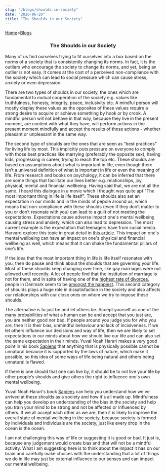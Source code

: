 ```yaml
---
slug: "/blogs/shoulds-in-society"
date: "2020-06-20"
title: "The Shoulds in our Society"
---
```


[Home](/)>[Blogs](/blogs)

### <p align="center">The Shoulds in our Society</p>

Many of us find ourselves trying to fit ourselves into a box based on the norms of a society that is consistently changing its norms. In fact, it is the outliers who encourage the society to change its norms, and yet, being an outlier is not easy. It comes at the cost of a perceived non-compliance with the society which can lead to social pressure which can cause stress, anxiety or even depression.

There are two types of shoulds in our society, the ones which are fundamental to mutual cooperation of the society e.g. values like truthfulness, honesty, integrity, peace, inclusivity etc. A mindful person will mostly display these values as the opposites of these values require a strong desire to acquire or achieve something by hook or by crook. A mindful person will not behave in that way, because they live in the present moment, are content with what they have, will perform actions in the present moment mindfully and accept the results of those actions - whether pleasant or unpleasant in the same way. 

The second type of shoulds are the ones that are seen as “best practices” for living life by most. This implicitly puts pressure on everyone to comply with those best practices like marrying (preferably the opposite sex), having kids, progressing in career, trying to reach the top etc. These shoulds are based on assumptions about what is important in life, even though there isn’t a universal definition of what is important in life or even the meaning of life. From research and books on psychology, it can be inferred that there are some things that facilitate our lives better e.g. relationships, joy, physical, mental and financial wellbeing. Having said that, we are not all the same. I heard this dialogue in a movie which I thought was quite apt "The most important thing in life is life itself". These shoulds also set an expectation in our minds and in the minds of pepole around us, which means that non-compliance with these shoulds (even if they don’t matter to you or don’t resonate with you) can lead to a guilt of not meeting the expectations. Expectations cause adverse impact one's mental wellbeing causing stress and anxiety, which can also lead to depression. The most current example is the expectation that teenagers have from social media. Harvard explore this topic in great detail in [this article](https://www.gse.harvard.edu/news/uk/17/12/social-media-and-teen-anxiety). This impact on one's mental wellbeing can have an impact on one's physical and financial wellbeing as well, which means that it can shake the fundamental pillars of one’s life. 

If the idea that the most important thing in life is life itself resonates with you, then do pause and think about the shoulds that are governing your life. Most of these shoulds keep changing over time, like gay marriages were not allowed until recently. A lot of people find that the institution of marriage is not for them, and in spite of having one of the [highest rate of divorces](https://www.dst.dk/en/Statistik/emner/befolkning-og-valg/vielser-og-skilsmisser/skilsmisser), people in Denmark seem to be [amongst the happiest](https://denmark.dk/people-and-culture/happiness). This second category of shoulds plays a huge role in dissatisfaction in the society and also affects our relationships with our close ones on whom we try to impose these shoulds. 
	
The alternative is to just be and let others be. Accept yourself as one of the many probabilities of what a human can be and accept that you just are, you are neither good nor bad. If people around you judge you for who you are, then it is their bias, unmindful behaviour and lack of incisiveness. If we let others influence our decisions and way of life, then we are likely to set expectations in our minds about how we should live our life and can also set the same expectation in their minds. Yuval Noah Harari makes a very good point in his book [Sapiens](https://www.goodreads.com/book/show/23692271-sapiens) that anything that is physically possible cannot be unnatural because it is supported by the laws of nature, which make it possible, so this idea of some ways of life being natural and others being unnatural is flawed.   

If there is one should that one can live by, it should be to not live your life by other people’s shoulds and give others the right to influence one's own mental wellbeing. 

Yuval Noah Harari's book [Sapiens](https://www.goodreads.com/book/show/23692271-sapiens) can help you understand how we've arrived at these shoulds as a society and how it's all made up. Mindfulness can help you develop an understanding of the bias in the society and help you train your mind to be strong and not be affected or influenced by others. If we all accept each other as we are, then it is likely to improve the overall state of mental wellbeing in the society, because society is formed by individuals and individuals are the society, just like every drop in the ocean is the ocean. 

I am not challenging this way of life or suggesting it is good or bad. It just is, because any judgement would create bias and that will not be a mindful activity. What I am suggesting here is to think about the impact it has on our brain and carefully make choices with the understanding that a lot of things we do in life may just be external influence to our senses and can impact our mental wellbeing. 
